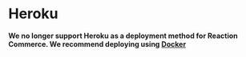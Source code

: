 # Heroku
**We no longer support Heroku as a deployment method for Reaction Commerce. We recommend deploying using [Docker](https://docs.reactioncommerce.com/reaction-docs/master/deploying-reaction-using-docker)**
